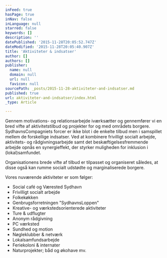 ```yaml
---
inFeed: true
hasPage: true
inNav: false
inLanguage: null
starred: false
keywords: []
description: ''
datePublished: '2015-11-28T20:05:52.747Z'
dateModified: '2015-11-28T20:05:40.907Z'
title: 'Aktiviteter & indsatser'
author: []
authors: []
publisher:
  name: null
  domain: null
  url: null
  favicon: null
sourcePath: _posts/2015-11-28-aktiviteter-and-indsatser.md
published: true
url: aktiviteter-and-indsatser/index.html
_type: Article

---
```

Gennem motivations- og relationsarbejde iværksætter og gennemfører vi en bred vifte af aktivitetstilbud og projekter for og med områdets borgere. SydhavnsCompagniets forcer er ikke blot i de enkelte tilbud men i samspillet mellem de forskellige indsatser. Ved at kombinere frivilligt socialt arbejde, aktivitets- og rådgivningsarbejde samt det beskæftigelsesfremmende arbejde opnås en synergieffekt, der styrker muligheden for inklusion i (lokal)samfundet. 

Organisationens brede vifte af tilbud er tilpasset og organiseret således, at disse også kan rumme socialt udstødte og marginaliserede borgere.

Vores nuværende aktiviteter er som følger:

* Social café og Værested Sydhavn
* Frivilligt socialt arbejde 
* Folkekøkken
* Genbrugsforretningen "SydhavnsLoppen" 
* Kreative- og værkstedsorienterede aktiviteter 
* Ture & udflugter 
* Anonym rådgivning
* PC værksted
* Sundhed og motion
* Nøgleklubber & netværk 
* Lokalsamfundsarbejde
* Feriekoloni & internater 
* Naturprojekter; båd og økohave mv.